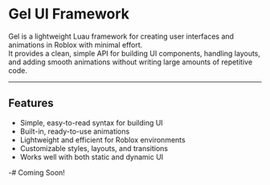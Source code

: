 # Gel UI Framework

Gel is a lightweight Luau framework for creating user interfaces and animations in Roblox with minimal effort.  
It provides a clean, simple API for building UI components, handling layouts, and adding smooth animations without writing large amounts of repetitive code.

---

## Features

- Simple, easy-to-read syntax for building UI
- Built-in, ready-to-use animations
- Lightweight and efficient for Roblox environments
- Customizable styles, layouts, and transitions
- Works well with both static and dynamic UI

-# Coming Soon!
